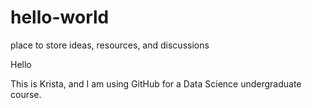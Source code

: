 # hello-world
place to store ideas, resources, and discussions

Hello

This is Krista, and I am using GitHub for a Data Science undergraduate course.
